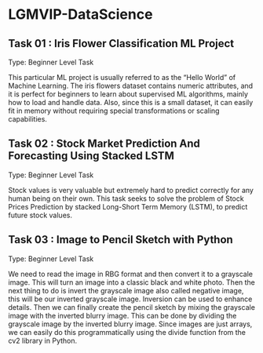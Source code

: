 # LGMVIP-DataScience
## Task 01 : Iris Flower Classification ML Project
Type: Beginner Level Task

This particular ML project is usually referred to as the “Hello World” of Machine Learning. The iris flowers dataset contains numeric attributes, and it is perfect for beginners to learn about supervised ML algorithms, mainly how to load and handle data. Also, since this is a small dataset, it can easily fit in memory without requiring special transformations or scaling capabilities.

## Task 02 : Stock Market Prediction And Forecasting Using Stacked LSTM
Type: Beginner Level Task

Stock values is very valuable but extremely hard to predict correctly for any human being on their own. This task seeks to solve the problem of Stock Prices Prediction by stacked Long-Short Term Memory (LSTM), to predict future stock values.

## Task 03 : Image to Pencil Sketch with Python
Type: Beginner Level Task

We need to read the image in RBG format and then convert it to a grayscale image. This will turn an image into a classic black and white photo. Then the next thing to do is invert the grayscale image also called negative image, this will be our inverted grayscale image. Inversion can be used to enhance details. Then we can finally create the pencil sketch by mixing the grayscale image with the inverted blurry image. This can be done by dividing the grayscale image by the inverted blurry image. Since images are just arrays, we can easily do this programmatically using the divide function from the cv2 library in Python.
